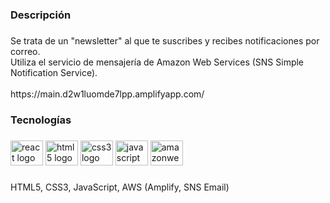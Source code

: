 <h3 align="left">Descripción</h3>

###

<p align="left">Se trata de un "newsletter" al que te suscribes y recibes notificaciones por correo. <br>Utiliza el servicio de mensajería de Amazon Web Services (SNS Simple Notification Service).<br><br>https://main.d2w1luomde7lpp.amplifyapp.com/</p>

###

<h3 align="left">Tecnologías</h3>

###

<div align="left">
  <img src="https://cdn.jsdelivr.net/gh/devicons/devicon/icons/react/react-original.svg" height="40" width="52" alt="react logo"  />
  <img src="https://cdn.jsdelivr.net/gh/devicons/devicon/icons/html5/html5-original.svg" height="40" width="52" alt="html5 logo"  />
  <img src="https://cdn.jsdelivr.net/gh/devicons/devicon/icons/css3/css3-original.svg" height="40" width="52" alt="css3 logo"  />
  <img src="https://cdn.jsdelivr.net/gh/devicons/devicon/icons/javascript/javascript-original.svg" height="40" width="52" alt="javascript logo"  />
  <img src="https://cdn.jsdelivr.net/gh/devicons/devicon/icons/amazonwebservices/amazonwebservices-original.svg" height="40" width="52" alt="amazonwebservices logo"  />
</div>

###

<p align="left">HTML5, CSS3, JavaScript, AWS (Amplify, SNS Email)</p>

###
